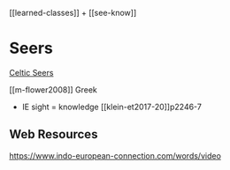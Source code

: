 [[learned-classes]] + [[see-know]]
# Seers
[Celtic Seers](celtic-seers.md)

[[m-flower2008]] Greek


- IE sight = knowledge [[klein-et2017-20]]p2246-7


## Web Resources
https://www.indo-european-connection.com/words/video